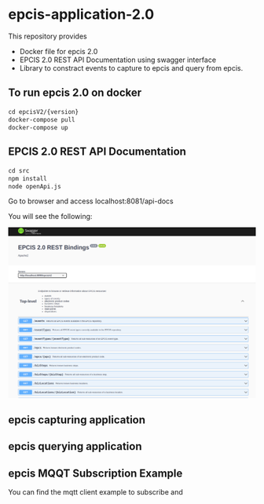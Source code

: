 # epcis-application-2.0

This repository provides  
- Docker file for epcis 2.0
- EPCIS 2.0 REST API Documentation using swagger interface 
- Library to constract events to capture to epcis and query from epcis.

## To run epcis 2.0 on docker
```console
cd epcisV2/{version}
docker-compose pull
docker-compose up
```

## EPCIS 2.0 REST API Documentation
```console
cd src
npm install
node openApi.js
```
Go to browser and access localhost:8081/api-docs

You will see the following: 

![Alt text](./docs/swagger.png?raw=true "Title")



## epcis capturing application


## epcis querying application


## epcis MQQT Subscription Example
You can find the mqtt client example to subscribe and 


